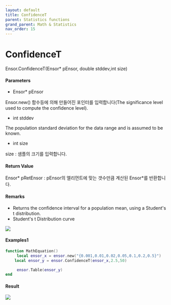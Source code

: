 ```yaml
---
layout: default
title: ConfidenceT
parent: Statistics functions
grand_parent: Math & Statistics
nav_order: 15
---
```


# ConfidenceT

Ensor.ConfidenceT\(Ensor\* pEnsor, double stddev,int size\)

#### Parameters

* Ensor\* pEnsor

Ensor.new\(\) 함수등에 의해 만들어진 포인터를 입력합니다\(The significance level used to compute the confidence level\).

* int stddev

The population standard deviation for the data range and is assumed to be known.

* int size

size : 샘플의 크기를 입력합니다.

#### Return Value

Ensor\* pRetEnsor : pEnsor의 엘리먼트에 맞는 갯수만큼 계산된 Ensor\*를 반환합니다.

#### Remarks

* Returns the confidence interval for a population mean, using a Student's t distribution.
* Student's t Distribution curve

![](/StatisticsAPI/CofidenceTFuncGraph.png)

#### Examples1

```lua
function MathEquation()
     local ensor_x = ensor.new("{0.001,0.01,0.02,0.05,0.1,0.2,0.5}")
    local ensor_y = ensor.ConfidenceT(ensor_x,2.5,50)

     ensor.Table(ensor_y)
end
```

#### Result

![](/StatisticsAPI/ConfidenceTResultTable.png)

